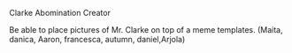 Clarke Abomination Creator

Be able to place pictures of Mr. Clarke on top of a meme templates.
(Maita, danica, Aaron, francesca, autumn, daniel,Arjola)
